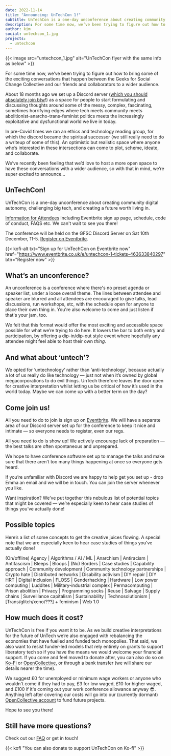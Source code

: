 ```yaml
---
date: 2022-11-14
title: "Announcing: UnTechCon 1!"
subtitle: UnTechCon is a one-day unconference about creating community digital autonomy, challenging big tech, and creating a future worth living in.
description: For some time now, we’ve been trying to figure out how to bring some of the exciting conversations that happen between the Geeks for Social Change Collective and our friends and collaborators to a wider audience.
author: kim
social: untechcon_1.jpg
projects:
  - untechcon
---
```


{{< image src="untechcon_1.jpg" alt="UnTechCon flyer with the same info as below" >}}

For some time now, we’ve been trying to figure out how to bring some of the exciting conversations that happen between the Geeks for Social Change Collective and our friends and collaborators to a wider audience.

About 18 months ago we set up a Discord server ([which you should absolutely join btw](http://discord.gfsc.studio/)!) as a space for people to start formulating and discussing thoughts around some of the messy, complex, fascinating, sometimes horrifying edges where tech meets community meets abolitionist-anarcho-trans-feminist politics meets the increasingly exploitative and dysfunctional world we live in today.

In pre-Covid times we ran an ethics and technology reading group, for which the discord became the spiritual successor (we still really need to do a writeup of some of this). An optimistic but realistic space where anyone who’s interested in these intersections can come to plot, scheme, ideate, and collaborate.

We’ve recently been feeling that we’d love to host a more open space to have these conversations with a wider audience, so with that in mind, we’re super excited to announce…

## UnTechCon!

UnTechCon is a one-day unconference about creating community digital autonomy, challenging big tech, and creating a future worth living in.

[Information for Attendees](https://gfsc.notion.site/UnTechCon-1-e12a706e1f7a4e3d81d6beae0b818b32) including Eventbrite sign up page, schedule, code of conduct, FAQS etc. We can't wait to see you there!

The conference will be held on the GFSC Discord Server on Sat 10th December, 11-5. [Register on Eventbrite](https://www.eventbrite.co.uk/e/untechcon-1-tickets-463633840297).

{{< kofi-alt txt="Sign up for UnTechCon on Eventbrite now" href="https://www.eventbrite.co.uk/e/untechcon-1-tickets-463633840297" btn="Register now" >}}

## What’s an unconference?

An unconference is a conference where there's no preset agenda or speaker list, under a loose overall theme. The lines between attendee and speaker are blurred and all attendees are encouraged to give talks, lead discussions, run workshops, etc, with the schedule open for anyone to place their own thing in. You're also welcome to come and just listen if that's your jam, too.

We felt that this format would offer the most exciting and accessible space possible for what we’re trying to do here. It lowers the bar to both entry and participation, by offering a dip-in/dip-out style event where hopefully any attendee might feel able to host their own _thing_.

## And what about ‘untech’?

We opted for ‘untechnology’ rather than ‘anti-technology’, because actually a lot of us really do like technology — just not when it’s owned by global megacorporations to do evil things. UnTech therefore leaves the door open for creative interpretation whilst letting us be critical of how it’s used in the world today. Maybe we can come up with a better term on the day?

## Come join us!

All you need to do to join is sign up on [Eventbrite](https://www.eventbrite.co.uk/e/untechcon-1-tickets-463633840297). We will have a separate area of our Discord server set up for the conference to keep it nice and intimate — so everyone needs to register, even our regs.

All you need to do is show up! We actively encourage lack of preparation — the best talks are often spontaneous and unprepared.

We hope to have conference software set up to manage the talks and make sure that there aren’t too many things happening at once so everyone gets heard.

If you’re unfamiliar with Discord we are happy to help get you set up - drop Emma an email and we will be in touch. You can join the server whenever you like.

Want inspiration? We’ve put together this nebulous list of potential topics that might be covered — we’re especially keen to hear case studies of things you’ve actually done!

## Possible topics

Here’s a list of some concepts to get the creative juices flowing. A special note that we are especially keen to hear case studies of things you’ve actually done!

(On/offline) Agency | Algorithms / AI / ML | Anarchism | Antiracism | Antifascism | Bleeps | Bloops | (No) Borders | Case studies | Capability approach | Community development | Community technology partnerships | Crypto hate | Distributed networks | Disability activism | DIY repair | DIY HRT | Digital inclusion | FLOSS | Genderhacking | Hardware | Low power computing | Luddites | Military-industrial complex | Permacomputing | Prison abolition | Privacy | Programming socks | Reuse | Salvage | Supply chains | Surveillance capitalism | Sustainability | Technosolutionism | [Trans/glitch/xeno/???] + feminism | Web 1.0

## How much does it cost?

UnTechCon is free if you want it to be. As we build creative interpretations for the future of UnTech we’re also engaged with rebalancing the economies that have fuelled and funded tech monopolies. That said, we also want to resist funder-led models that rely entirely on grants to support liberatory tech so if you have the means we would welcome your financial support. If you come and feel moved to donate after, you can also do so on [Ko-Fi](https://ko-fi.com/gfscstudio) or [OpenCollective](https://opencollective.com/gfscstudio), or through a bank transfer (we will share our details nearer the time).

We suggest £0 for unemployed or minimum wage workers or anyone who wouldn't come if they had to pay, £3 for low waged, £10 for higher waged, and £100 if it's coming out your work conference allowance anyway 😎. Anything left after covering our costs will go into our (currently dormant) [OpenCollective account](https://opencollective.com/gfscstudio) to fund future projects.

Hope to see you there!

## Still have more questions?

Check out our [FAQ](/blog/2022/untechcon-faq/) or get in touch!

{{< kofi "You can also donate to support UnTechCon on Ko-fi" >}}
